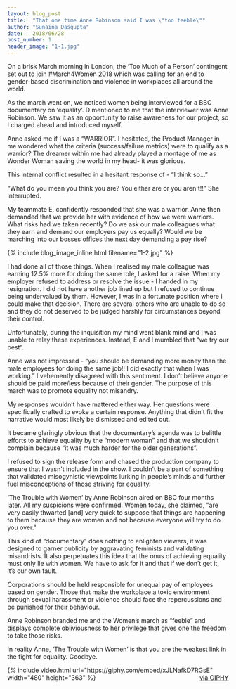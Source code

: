 ```yaml
---
layout: blog_post
title:  "That one time Anne Robinson said I was \"too feeble\""
author: "Sunaina Dasgupta"
date:   2018/06/28
post_number: 1
header_image: "1-1.jpg"
---
```


On a brisk March morning in London, the ‘Too Much of a Person’ contingent set out to join #March4Women 2018 which was calling for an end to gender-based discrimination and violence in workplaces all around the world​.

As the march went on, we noticed women being interviewed for a BBC documentary on ‘equality’. D mentioned to me that the interviewer was Anne Robinson. We saw it as an opportunity to raise awareness for our project, so I charged ahead and introduced myself.

Anne asked me if I was a “WARRIOR”. I hesitated, the Product Manager in me wondered what the criteria (success/failure metrics) were to qualify as a warrior? The dreamer within me had already played a montage of me as Wonder Woman saving the world in my head- it was glorious.

This internal conflict resulted in a hesitant response of - “I think so…” 

“What do you mean you think you are? You either are or you aren't!!” She interrupted.

My teammate E, confidently responded that she was a warrior. Anne then demanded that we provide her with evidence of how we were warriors. What risks had we taken recently? Do we ask our male colleagues what they earn and demand our employers pay us equally? Would we be marching into our bosses offices the next day demanding a pay rise?

{% include blog_image_inline.html filename="1-2.jpg" %}

I had done all of those things. When I realised my male colleague was earning 12.5% more for doing the same role, I asked for a raise. When my employer refused to address or resolve the issue - I handed in my resignation. I did not have another job lined up but I refused to continue being undervalued by them. However, I was in a fortunate position where I could make that decision. There are several others who are unable to do so and they do not deserved to be judged harshly for circumstances beyond their control. 
 
Unfortunately, during the inquisition my mind went blank mind and I was unable to relay these experiences. Instead, E and I mumbled that “we try our best”.

Anne was not impressed - “you should be demanding more money than the male employees for doing the same job!! I did exactly that when I was working.” I vehemently disagreed with this sentiment. I don’t believe anyone should be paid more/less because of their gender. The purpose of this march was to promote equality not misandry.

My responses wouldn’t have mattered either way. Her questions were specifically crafted to evoke a certain response. Anything that didn’t fit the narrative would most likely be dismissed and edited out. 

It became glaringly obvious that the documentary’s agenda was to belittle efforts to achieve equality by the “modern woman” and that we shouldn’t complain because “it was much harder for the older generations”.

I refused to sign the release form and chased the production company to ensure that I wasn't included in the show. I couldn’t be a part of something that validated misogynistic viewpoints lurking in people’s minds and further fuel misconceptions of those striving for equality.

‘The Trouble with Women’ by Anne Robinson aired on BBC four months later. All my suspicions were confirmed. Women today, she claimed, "are very easily thwarted [and] very quick to suppose that things are happening to them because they are women and not because everyone will try to do you over." 

This kind of “documentary” does nothing to enlighten viewers, it was designed to garner publicity by aggravating feminists and validating misandrists. It also perpetuates this idea that the onus of achieving equality must only lie with women. We have to ask for it and that if we don’t get it, it’s our own fault.

Corporations should be held responsible for unequal pay of employees based on gender. Those that make the workplace a toxic environment through sexual harassment or violence should face the repercussions and be punished for their behaviour. 

Anne Robinson branded me and the Women’s march as “feeble” and displays complete obliviousness to her privilege that gives one the freedom to take those risks. 

In reality Anne, ‘The Trouble with Women’ is that you are the weakest link in the fight for equality. Goodbye.

<div class="container-fullwidth">
	<div class="container">
	  	{% include video.html url="https://giphy.com/embed/xJLNafkD7RGsE" width="480" height="363" %}
	  	<a href="https://giphy.com/gifs/link-xJLNafkD7RGsE" target="new" style="float:right">via GIPHY</a>
	</div>
</div>